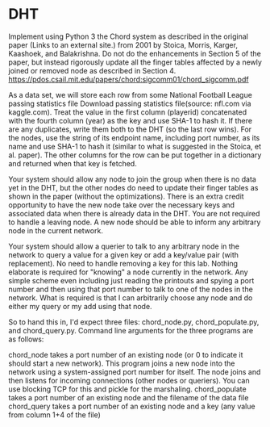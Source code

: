 # DHT
Implement using Python 3 the Chord system as described in the original paper (Links to an external site.) from 2001 by Stoica, Morris, Karger,  Kaashoek, and Balakrishna. Do not do the enhancements in Section 5 of the paper, but instead rigorously update all the finger tables affected by a newly joined or removed node as described in Section 4. https://pdos.csail.mit.edu/papers/chord:sigcomm01/chord_sigcomm.pdf

As a data set, we will store each row from some National Football League passing statistics file  Download passing statistics file(source: nfl.com via kaggle.com). Treat the value in the first column (playerid) concatenated with the fourth column (year) as the key and use SHA-1 to hash it. If there are any duplicates, write them both to the DHT (so the last row wins). For the nodes, use the string of its endpoint name, including port number, as its name and use SHA-1 to hash it (similar to what is suggested in the Stoica, et al. paper). The other columns for the row can be put together in a dictionary and returned when that key is fetched.

Your system should allow any node to join the group when there is no data yet in the DHT, but the other nodes do need to update their finger tables as shown in the paper (without the optimizations). There is an extra credit opportunity to have the new node take over the necessary keys and associated data when there is already data in the DHT. You are not required to handle a leaving node. A new node should be able to inform any arbitrary node in the current network.

Your system should allow a querier to talk to any arbitrary node in the network to query a value for a given key or add a key/value pair (with replacement). No need to handle removing a key for this lab. Nothing elaborate is required for "knowing" a node currently in the network. Any simple scheme even including just reading the printouts and spying a port number and then using that port number to talk to one of the nodes in the network. What is required is that I can arbitrarily choose any node and do either my query or my add using that node.

So to hand this in, I'd expect three files: chord_node.py, chord_populate.py, and chord_query.py. Command line arguments for the three programs are as follows:

chord_node takes a port number of an existing node (or 0 to indicate it should start a new network). This program joins a new node into the network using a system-assigned port number for itself. The node joins and then listens for incoming connections (other nodes or queriers). You can use blocking TCP for this and pickle for the marshaling.
chord_populate takes a port number of an existing node and the filename of the data file
chord_query takes a port number of an existing node and a key (any value from column 1+4 of the file)
